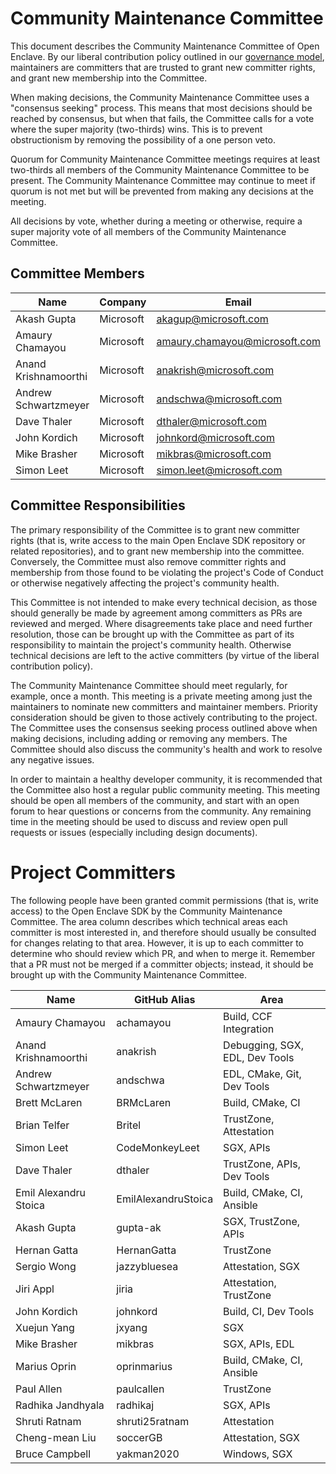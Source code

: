 Community Maintenance Committee
===============================

This document describes the Community Maintenance Committee of Open Enclave. By
our liberal contribution policy outlined in our
[governance model](GovernanceModel.md), maintainers are committers that are
trusted to grant new committer rights, and grant new membership into the
Committee.

When making decisions, the Community Maintenance Committee uses a "consensus
seeking" process. This means that most decisions should be reached by consensus,
but when that fails, the Committee calls for a vote where the super majority
(two-thirds) wins. This is to prevent obstructionism by removing the possibility
of a one person veto.

Quorum for Community Maintenance Committee meetings requires at least two-thirds
all members of the Community Maintenance Committee to be present. The
Community Maintenance Committee may continue to meet if quorum is not met but will
be prevented from making any decisions at the meeting.

All decisions by vote, whether during a meeting or otherwise, require a super majority
vote of all members of the Community Maintenance Committee.


Committee Members
-----------------

| Name                 | Company   | Email                         | GitHub Alias   |
|----------------------|-----------|-------------------------------|----------------|
| Akash Gupta          | Microsoft | akagup@microsoft.com          | gupta-ak       |
| Amaury Chamayou      | Microsoft | amaury.chamayou@microsoft.com | achamayou      |
| Anand Krishnamoorthi | Microsoft | anakrish@microsoft.com        | anakrish       |
| Andrew Schwartzmeyer | Microsoft | andschwa@microsoft.com        | andschwa       |
| Dave Thaler          | Microsoft | dthaler@microsoft.com         | dthaler        |
| John Kordich         | Microsoft | johnkord@microsoft.com        | johnkord       |
| Mike Brasher         | Microsoft | mikbras@microsoft.com         | mikbras        |
| Simon Leet           | Microsoft | simon.leet@microsoft.com      | CodeMonkeyLeet |

Committee Responsibilities
--------------------------

The primary responsibility of the Committee is to grant new committer rights
(that is, write access to the main Open Enclave SDK repository or related
repositories), and to grant new membership into the committee. Conversely, the
Committee must also remove committer rights and membership from those found to
be violating the project's Code of Conduct or otherwise negatively affecting the
project's community health.

This Committee is not intended to make every technical decision, as those should
generally be made by agreement among committers as PRs are reviewed and merged.
Where disagreements take place and need further resolution, those can be brought
up with the Committee as part of its responsibility to maintain the project's
community health. Otherwise technical decisions are left to the active
committers (by virtue of the liberal contribution policy).

The Community Maintenance Committee should meet regularly, for example, once a
month. This meeting is a private meeting among just the maintainers to nominate
new committers and maintainer members. Priority consideration should be given to
those actively contributing to the project. The Committee uses the consensus
seeking process outlined above when making decisions, including adding or
removing any members. The Committee should also discuss the community's health
and work to resolve any negative issues.

In order to maintain a healthy developer community, it is recommended that the
Committee also host a regular public community meeting. This meeting should be
open all members of the community, and start with an open forum to hear
questions or concerns from the community. Any remaining time in the meeting
should be used to discuss and review open pull requests or issues (especially
including design documents).

Project Committers
==================

The following people have been granted commit permissions (that is, write
access) to the Open Enclave SDK by the Community Maintenance Committee. The area
column describes which technical areas each committer is most interested in, and
therefore should usually be consulted for changes relating to that area.
However, it is up to each committer to determine who should review which PR, and
when to merge it. Remember that a PR must not be merged if a committer objects;
instead, it should be brought up with the Community Maintenance Committee.

| Name                  | GitHub Alias        | Area                           |
|-----------------------|---------------------|--------------------------------|
| Amaury Chamayou       | achamayou           | Build, CCF Integration         |
| Anand Krishnamoorthi  | anakrish            | Debugging, SGX, EDL, Dev Tools |
| Andrew Schwartzmeyer  | andschwa            | EDL, CMake, Git, Dev Tools     |
| Brett McLaren         | BRMcLaren           | Build, CMake, CI               |
| Brian Telfer          | Britel              | TrustZone, Attestation         |
| Simon Leet            | CodeMonkeyLeet      | SGX, APIs                      |
| Dave Thaler           | dthaler             | TrustZone, APIs, Dev Tools     |
| Emil Alexandru Stoica | EmilAlexandruStoica | Build, CMake, CI, Ansible      |
| Akash Gupta           | gupta-ak            | SGX, TrustZone, APIs           |
| Hernan Gatta          | HernanGatta         | TrustZone                      |
| Sergio Wong           | jazzybluesea        | Attestation, SGX               |
| Jiri Appl             | jiria               | Attestation, TrustZone         |
| John Kordich          | johnkord            | Build, CI, Dev Tools           |
| Xuejun Yang           | jxyang              | SGX                            |
| Mike Brasher          | mikbras             | SGX, APIs, EDL                 |
| Marius Oprin          | oprinmarius         | Build, CMake, CI, Ansible      |
| Paul Allen            | paulcallen          | TrustZone                      |
| Radhika Jandhyala     | radhikaj            | SGX, APIs                      |
| Shruti Ratnam         | shruti25ratnam      | Attestation                    |
| Cheng-mean Liu        | soccerGB            | Attestation, SGX               |
| Bruce Campbell        | yakman2020          | Windows, SGX                   |
